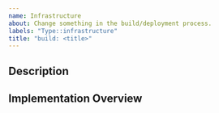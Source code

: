 ```yaml
---
name: Infrastructure
about: Change something in the build/deployment process.
labels: "Type::infrastructure"
title: "build: <title>"
---
```


## Description

## Implementation Overview
